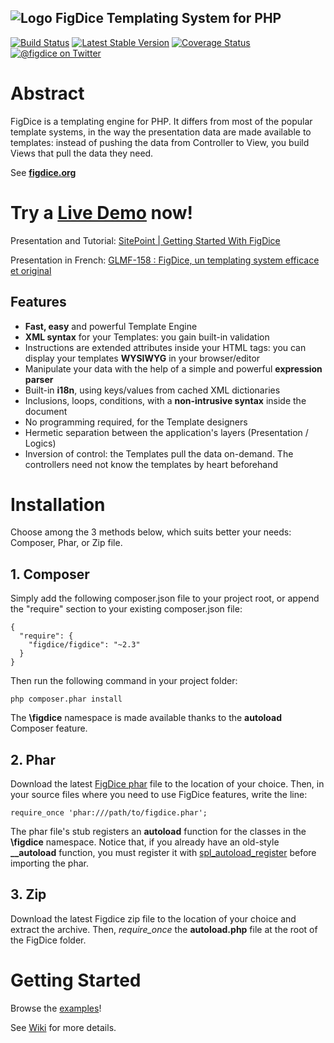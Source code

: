 ## ![Logo](https://c.fsdn.com/allura/p/figdice/icon) FigDice Templating System for PHP 
[![Build Status](https://travis-ci.org/gabrielzerbib/figdice.svg?branch=master)](https://travis-ci.org/gabrielzerbib/figdice)
[![Latest Stable Version](https://poser.pugx.org/figdice/figdice/v/stable)](https://packagist.org/packages/figdice/figdice)
[![Coverage Status](https://coveralls.io/repos/gabrielzerbib/figdice/badge.svg?branch=master&service=github)](https://coveralls.io/github/gabrielzerbib/figdice?branch=master)
[![@figdice on Twitter](https://img.shields.io/badge/twitter-%40figdice-5189c7.svg)](https://twitter.com/figdice)

# Abstract

FigDice is a templating engine for PHP.
It differs from most of the popular template systems, in the way the presentation data are made available to templates: instead of pushing the data from Controller to View, you build Views that pull the data they need.

See **[figdice.org](http://www.figdice.org/)**

# Try a [Live Demo](http://demo.figdice.org/) now!

Presentation and Tutorial: [SitePoint | Getting Started With FigDice](http://www.sitepoint.com/?s=figdice)

Presentation in French: [GLMF-158 : FigDice, un templating system efficace et original](http://connect.ed-diamond.com/GNU-Linux-Magazine/GLMF-158/FigDice-un-Templating-System-efficace-et-original)

## Features

- **Fast, easy** and powerful Template Engine
- **XML syntax** for your Templates: you gain built-in validation
- Instructions are extended attributes inside your HTML tags: you can display your templates **WYSIWYG** in your browser/editor
- Manipulate your data with the help of a simple and powerful **expression parser**
- Built-in **i18n**, using keys/values from cached XML dictionaries
- Inclusions, loops, conditions, with a **non-intrusive syntax** inside the document
- No programming required, for the Template designers
- Hermetic separation between the application's layers (Presentation / Logics)
- Inversion of control: the Templates pull the data on-demand. The controllers need not know the templates by heart beforehand

# Installation

Choose among the 3 methods below, which suits better your needs: Composer, Phar, or Zip file.

## 1. Composer

Simply add the following composer.json file to your project root, or append the "require" section to your existing composer.json file:

    {
      "require": {
        "figdice/figdice": "~2.3"
      }
    }

Then run the following command in your project folder:

    php composer.phar install

The **\figdice** namespace is made available thanks to the **autoload** Composer feature.



## 2. Phar

Download the latest [FigDice phar](https://github.com/gabrielzerbib/figdice/releases/download/2.3/figdice-2.3.phar) file to the location of your choice.
Then, in your source files where you need to use FigDice features, write the line:

    require_once 'phar:///path/to/figdice.phar';

The phar file's stub registers an **autoload** function for the classes in the **\figdice** namespace. Notice that, if you already have an old-style **__autoload** function, you must register it with [spl_autoload_register](http://php.net/manual/en/function.spl-autoload-register.php) before importing the phar.



## 3. Zip

Download the latest Figdice zip file to the location of your choice and extract the archive. Then, *require_once* the **autoload.php** file at the root of the FigDice folder.




# Getting Started

Browse the [examples](https://github.com/gabrielzerbib/figdice/tree/master/examples)!

See [Wiki](https://github.com/gabrielzerbib/figdice/wiki) for more details.




